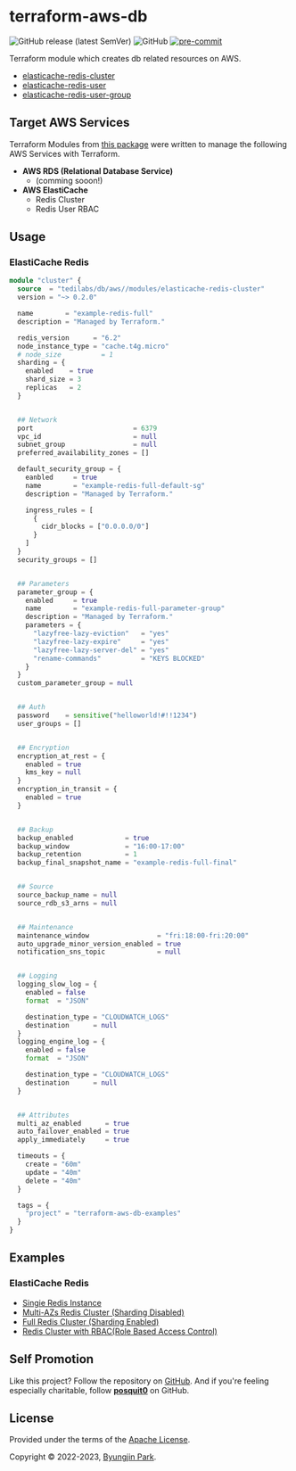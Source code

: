 # terraform-aws-db

![GitHub release (latest SemVer)](https://img.shields.io/github/v/release/tedilabs/terraform-aws-db?color=blue&sort=semver&style=flat-square)
![GitHub](https://img.shields.io/github/license/tedilabs/terraform-aws-db?color=blue&style=flat-square)
[![pre-commit](https://img.shields.io/badge/pre--commit-enabled-brightgreen?logo=pre-commit&logoColor=white&style=flat-square)](https://github.com/pre-commit/pre-commit)

Terraform module which creates db related resources on AWS.

- [elasticache-redis-cluster](./modules/elasticache-redis-cluster)
- [elasticache-redis-user](./modules/elasticache-redis-user)
- [elasticache-redis-user-group](./modules/elasticache-redis-user-group)


## Target AWS Services

Terraform Modules from [this package](https://github.com/tedilabs/terraform-aws-db) were written to manage the following AWS Services with Terraform.

- **AWS RDS (Relational Database Service)**
  - (comming sooon!)
- **AWS ElastiCache**
  - Redis Cluster
  - Redis User RBAC


## Usage

### ElastiCache Redis

```tf
module "cluster" {
  source  = "tedilabs/db/aws//modules/elasticache-redis-cluster"
  version = "~> 0.2.0"

  name        = "example-redis-full"
  description = "Managed by Terraform."

  redis_version      = "6.2"
  node_instance_type = "cache.t4g.micro"
  # node_size          = 1
  sharding = {
    enabled    = true
    shard_size = 3
    replicas   = 2
  }


  ## Network
  port                         = 6379
  vpc_id                       = null
  subnet_group                 = null
  preferred_availability_zones = []

  default_security_group = {
    eanbled     = true
    name        = "example-redis-full-default-sg"
    description = "Managed by Terraform."

    ingress_rules = [
      {
        cidr_blocks = ["0.0.0.0/0"]
      }
    ]
  }
  security_groups = []


  ## Parameters
  parameter_group = {
    enabled     = true
    name        = "example-redis-full-parameter-group"
    description = "Managed by Terraform."
    parameters = {
      "lazyfree-lazy-eviction"   = "yes"
      "lazyfree-lazy-expire"     = "yes"
      "lazyfree-lazy-server-del" = "yes"
      "rename-commands"          = "KEYS BLOCKED"
    }
  }
  custom_parameter_group = null


  ## Auth
  password    = sensitive("helloworld!#!!1234")
  user_groups = []


  ## Encryption
  encryption_at_rest = {
    enabled = true
    kms_key = null
  }
  encryption_in_transit = {
    enabled = true
  }


  ## Backup
  backup_enabled             = true
  backup_window              = "16:00-17:00"
  backup_retention           = 1
  backup_final_snapshot_name = "example-redis-full-final"


  ## Source
  source_backup_name = null
  source_rdb_s3_arns = null


  ## Maintenance
  maintenance_window                 = "fri:18:00-fri:20:00"
  auto_upgrade_minor_version_enabled = true
  notification_sns_topic             = null


  ## Logging
  logging_slow_log = {
    enabled = false
    format  = "JSON"

    destination_type = "CLOUDWATCH_LOGS"
    destination      = null
  }
  logging_engine_log = {
    enabled = false
    format  = "JSON"

    destination_type = "CLOUDWATCH_LOGS"
    destination      = null
  }


  ## Attributes
  multi_az_enabled      = true
  auto_failover_enabled = true
  apply_immediately     = true

  timeouts = {
    create = "60m"
    update = "40m"
    delete = "40m"
  }

  tags = {
    "project" = "terraform-aws-db-examples"
  }
}
```


## Examples

### ElastiCache Redis

- [Singie Redis Instance](./examples/elasticache-redis-single)
- [Multi-AZs Redis Cluster (Sharding Disabled)](./examples/elasticache-redis-multi-az)
- [Full Redis Cluster (Sharding Enabled)](./examples/elasticache-redis-full)
- [Redis Cluster with RBAC(Role Based Access Control)](./examples/elasticache-redis-with-users)


## Self Promotion

Like this project? Follow the repository on [GitHub](https://github.com/tedilabs/terraform-aws-db). And if you're feeling especially charitable, follow **[posquit0](https://github.com/posquit0)** on GitHub.


## License

Provided under the terms of the [Apache License](LICENSE).

Copyright © 2022-2023, [Byungjin Park](https://www.posquit0.com).
